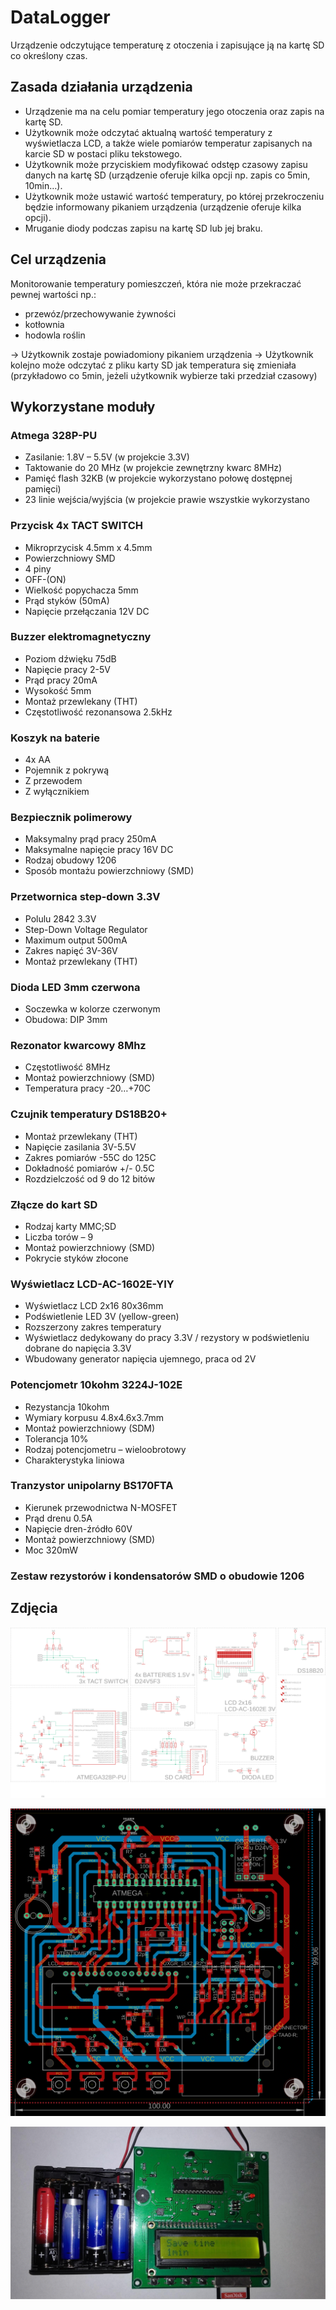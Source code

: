 # DataLogger
Urządzenie odczytujące temperaturę z otoczenia i zapisujące ją na kartę SD co określony czas.

## Zasada działania urządzenia

- Urządzenie ma na celu pomiar temperatury jego otoczenia oraz zapis na kartę SD.
- Użytkownik może odczytać aktualną wartość temperatury z wyświetlacza LCD, a także wiele pomiarów temperatur zapisanych na karcie SD w postaci pliku tekstowego.
- Użytkownik może przyciskiem modyfikować odstęp czasowy zapisu danych na kartę SD (urządzenie oferuje kilka opcji np. zapis co 5min, 10min…).
- Użytkownik może ustawić wartość temperatury, po której przekroczeniu będzie informowany pikaniem urządzenia (urządzenie oferuje kilka opcji).
- Mruganie diody podczas zapisu na kartę SD lub jej braku.

## Cel urządzenia

Monitorowanie temperatury pomieszczeń, która nie może przekraczać pewnej wartości np.:
- przewóz/przechowywanie żywności
- kotłownia
- hodowla roślin

-> Użytkownik zostaje powiadomiony pikaniem urządzenia
-> Użytkownik kolejno może odczytać z pliku karty SD jak temperatura się zmieniała (przykładowo co 5min, jeżeli użytkownik wybierze taki przedział czasowy)

## Wykorzystane moduły

### Atmega 328P-PU

- Zasilanie: 1.8V – 5.5V (w projekcie 3.3V)
- Taktowanie do 20 MHz (w projekcie zewnętrzny kwarc 8MHz)
- Pamięć flash 32KB (w projekcie wykorzystano połowę dostępnej pamięci)
- 23 linie wejścia/wyjścia (w projekcie prawie wszystkie wykorzystano

### Przycisk 4x TACT SWITCH

- Mikroprzycisk 4.5mm x 4.5mm
- Powierzchniowy SMD
- 4 piny
- OFF-(ON)
- Wielkość popychacza 5mm
- Prąd styków (50mA)
- Napięcie przełączania 12V DC

### Buzzer elektromagnetyczny

- Poziom dźwięku 75dB
- Napięcie pracy 2-5V
- Prąd pracy 20mA
- Wysokość 5mm
- Montaż przewlekany (THT)
- Częstotliwość rezonansowa 2.5kHz

### Koszyk na baterie

- 4x AA
- Pojemnik z pokrywą
- Z przewodem
- Z wyłącznikiem

### Bezpiecznik polimerowy

- Maksymalny prąd pracy 250mA
- Maksymalne napięcie pracy 16V DC
- Rodzaj obudowy 1206
- Sposób montażu powierzchniowy (SMD)

### Przetwornica step-down 3.3V

- Polulu 2842 3.3V
- Step-Down Voltage Regulator
- Maximum output 500mA
- Zakres napięć 3V-36V
- Montaż przewlekany (THT)

### Dioda LED 3mm czerwona

- Soczewka w kolorze czerwonym
- Obudowa: DIP 3mm

### Rezonator kwarcowy 8Mhz

- Częstotliwość 8MHz
- Montaż powierzchniowy (SMD)
- Temperatura pracy -20…+70C

### Czujnik temperatury DS18B20+

- Montaż przewlekany (THT)
- Napięcie zasilania 3V-5.5V
- Zakres pomiarów -55C do 125C
- Dokładność pomiarów +/- 0.5C
- Rozdzielczość od 9 do 12 bitów

### Złącze do kart SD

- Rodzaj karty MMC;SD
- Liczba torów – 9
- Montaż powierzchniowy (SMD)
- Pokrycie styków złocone

### Wyświetlacz LCD-AC-1602E-YIY

- Wyświetlacz LCD 2x16 80x36mm
- Podświetlenie LED 3V (yellow-green)
- Rozszerzony zakres temperatury
- Wyświetlacz dedykowany do pracy 3.3V / rezystory w podświetleniu dobrane do napięcia 3.3V
- Wbudowany generator napięcia ujemnego, praca od 2V

### Potencjometr 10kohm 3224J-102E

- Rezystancja 10kohm
- Wymiary korpusu 4.8x4.6x3.7mm
- Montaż powierzchniowy (SDM)
- Tolerancja 10%
- Rodzaj potencjometru – wieloobrotowy
- Charakterystyka liniowa

### Tranzystor unipolarny BS170FTA

- Kierunek przewodnictwa N-MOSFET
- Prąd drenu 0.5A
- Napięcie dren-źródło 60V
- Montaż powierzchniowy (SMD)
- Moc 320mW

### Zestaw rezystorów i kondensatorów SMD o obudowie 1206


## Zdjęcia

![Image](/images/schemat.png)

![Image](/images/plytka.png)

![Image](/images/fiz.png)
